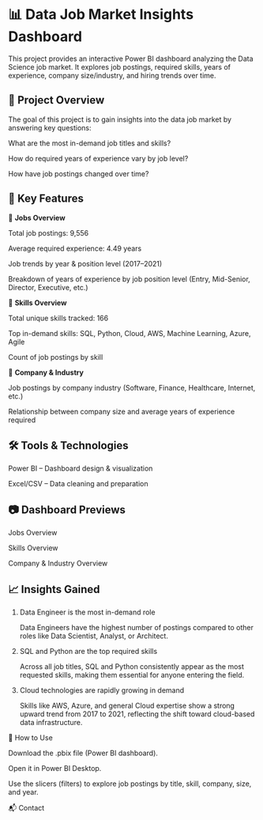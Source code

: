 # 📊 Data Job Market Insights Dashboard

This project provides an interactive Power BI dashboard analyzing the Data Science job market. It explores job postings, required skills, years of experience, company size/industry, and hiring trends over time.

## 🚀 Project Overview

The goal of this project is to gain insights into the data job market  by answering key questions:

What are the most in-demand job titles and skills?

How do required  years of experience vary by job level?

How have job postings changed over time?


## 📌 Key Features
🔹 **Jobs Overview**

Total job postings: 9,556

Average required experience: 4.49 years

Job trends by year & position level (2017–2021)

Breakdown of years of experience by job position level (Entry, Mid-Senior, Director, Executive, etc.)


🔹 **Skills Overview**

Total unique skills tracked: 166

Top in-demand skills: SQL, Python, Cloud, AWS, Machine Learning, Azure, Agile

Count of job postings by skill

🔹 **Company & Industry**

Job postings by company industry (Software, Finance, Healthcare, Internet, etc.)

Relationship between company size and average years of experience required


## 🛠️ Tools & Technologies

Power BI – Dashboard design & visualization

Excel/CSV – Data cleaning and preparation

## 📷 Dashboard Previews
Jobs Overview

Skills Overview

Company & Industry Overview

## 📈 Insights Gained

1. Data Engineer is the most in-demand role

    Data Engineers have the highest number of postings compared to other roles like Data Scientist, Analyst, or Architect.

2. SQL and Python are the top required skills

    Across all job titles, SQL and Python consistently appear as the most requested skills, making them essential for anyone entering the field.

3. Cloud technologies are rapidly growing in demand

    Skills like AWS, Azure, and general Cloud expertise show a strong upward trend from 2017 to 2021, reflecting the shift toward cloud-based data infrastructure.

📌 How to Use

Download the .pbix file (Power BI dashboard).

Open it in Power BI Desktop.

Use the slicers (filters) to explore job postings by title, skill, company, size, and year.

📬 Contact
